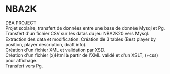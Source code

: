 # NBA2K
DBA PROJECT \
Projet scolaire, transfert de données entre une base de donnée Mysql et Pg. \
Transfert d'un fichier CSV sur les datas du jeu NBA2K20 vers Mysql. \
Extraction des data et modification. Création de 3 tables (Best player by position, player description, draft info). \
Création d'un fichier XML et validation par XSD. \
Création d'un fichier (x)Html à partir de l'XML validé et d'un XSLT, (+css) pour affichage. \
Transfert vers Pg. 
